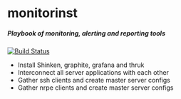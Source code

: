 # monitorinst

##### Playbook of monitoring, alerting and reporting tools

[![Build Status](https://travis-ci.org/pbalogh-sa/monitorinst.svg?branch=master)](https://travis-ci.org/pbalogh-sa/monitorinst)

- Install Shinken, graphite, grafana and thruk
- Interconnect all server applications with each other
- Gather ssh clients and create master server configs
- Gather nrpe clients and create master server configs
